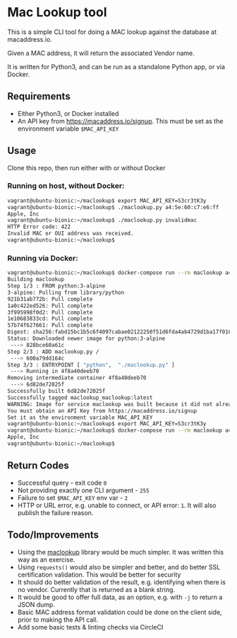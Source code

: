 # Mac Lookup tool

This is a simple CLI tool for doing a MAC lookup against the database at macaddress.io.

Given a MAC address, it will return the associated Vendor name.

It is written for Python3, and can be run as a standalone Python app, or via Docker.

## Requirements

* Either Python3, or Docker installed
* An API key from https://macaddress.io/signup. This must be set as the environment variable `$MAC_API_KEY`

## Usage

Clone this repo, then run either with or without Docker

### Running on host, without Docker:

```bash
vagrant@ubuntu-bionic:~/maclookup$ export MAC_API_KEY=S3cr3tK3y
vagrant@ubuntu-bionic:~/maclookup$ ./maclookup.py a4:5e:60:c7:e6:ff
Apple, Inc
vagrant@ubuntu-bionic:~/maclookup$ ./maclookup.py invalidmac
HTTP Error code: 422
Invalid MAC or OUI address was received.
vagrant@ubuntu-bionic:~/maclookup$
```

### Running via Docker:

```bash
vagrant@ubuntu-bionic:~/maclookup$ docker-compose run --rm maclookup a4:5e:60:c7:e6:ff
Building maclookup
Step 1/3 : FROM python:3-alpine
3-alpine: Pulling from library/python
921b31ab772b: Pull complete
1a0c422ed526: Pull complete
3f995998f0d2: Pull complete
1e10683833cd: Pull complete
57b74f627661: Pull complete
Digest: sha256:fabd15bc1b5c6f4097cabae02122250f51d6fda4ab4729d1ba17f01028a7fc15
Status: Downloaded newer image for python:3-alpine
 ---> 828bce60a61c
Step 2/3 : ADD maclookup.py /
 ---> 600a79dd164c
Step 3/3 : ENTRYPOINT [ "python",  "./maclookup.py" ]
 ---> Running in 4f8a40deeb70
Removing intermediate container 4f8a40deeb70
 ---> 6d82de72025f
Successfully built 6d82de72025f
Successfully tagged maclookup_maclookup:latest
WARNING: Image for service maclookup was built because it did not already exist. To rebuild this image you must use `docker-compose build` or `docker-compose up --build`.
You must obtain an API Key from https://macaddress.io/signup
Set it as the environment variable MAC_API_KEY
vagrant@ubuntu-bionic:~/maclookup$ export MAC_API_KEY=S3cr3tK3y
vagrant@ubuntu-bionic:~/maclookup$ docker-compose run --rm maclookup a4:5e:60:c7:e6:ff
Apple, Inc
vagrant@ubuntu-bionic:~/maclookup$
```

## Return Codes

* Successful query - exit code `0`
* Not providing exactly one CLI argument - `255`
* Failure to set `$MAC_API_KEY` env var - `2`
* HTTP or URL error, e.g. unable to connect, or API error: `1`. It will also publish the failure reason.


## Todo/Improvements

* Using the [maclookup](https://pypi.org/project/maclookup/) library would be much simpler. It was written this way
  as an exercise.
* Using `requests()` would also be simpler and better, and do better SSL certification validation. This would be better
  for security
* It should do better validation of the result, e.g. identifying when there is no vendor. Currently that is returned
  as a blank string.
* It would be good to offer full data, as an option, e.g. with `-j` to return a JSON dump. 
* Basic MAC address format validation could be done on the client side, prior to making the API call.
* Add some basic tests & linting checks via CircleCI
